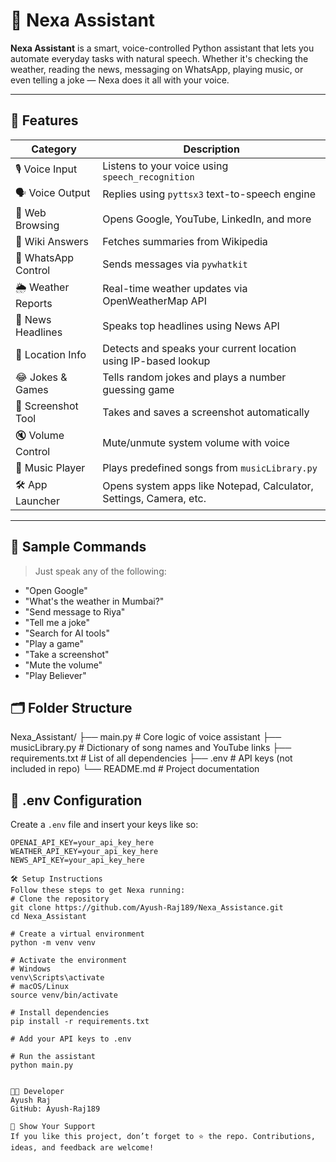 # 🤖 Nexa Assistant

**Nexa Assistant** is a smart, voice-controlled Python assistant that lets you automate everyday tasks with natural speech. Whether it's checking the weather, reading the news, messaging on WhatsApp, playing music, or even telling a joke — Nexa does it all with your voice.

---

## 📌 Features

| Category           | Description                                                                 |
|--------------------|-----------------------------------------------------------------------------|
| 🎙️ Voice Input      | Listens to your voice using `speech_recognition`                            |
| 🗣️ Voice Output     | Replies using `pyttsx3` text-to-speech engine                               |
| 🔎 Web Browsing     | Opens Google, YouTube, LinkedIn, and more                                  |
| 🧠 Wiki Answers     | Fetches summaries from Wikipedia                                             |
| 📱 WhatsApp Control | Sends messages via `pywhatkit`                                              |
| 🌦️ Weather Reports  | Real-time weather updates via OpenWeatherMap API                            |
| 📰 News Headlines    | Speaks top headlines using News API                                         |
| 📍 Location Info    | Detects and speaks your current location using IP-based lookup              |
| 😂 Jokes & Games    | Tells random jokes and plays a number guessing game                         |
| 📸 Screenshot Tool  | Takes and saves a screenshot automatically                                  |
| 🔇 Volume Control   | Mute/unmute system volume with voice                                        |
| 🎵 Music Player     | Plays predefined songs from `musicLibrary.py`                               |
| 🛠️ App Launcher     | Opens system apps like Notepad, Calculator, Settings, Camera, etc.         |

---

## 💬 Sample Commands

> Just speak any of the following:
- "Open Google"
- "What's the weather in Mumbai?"
- "Send message to Riya"
- "Tell me a joke"
- "Search for AI tools"
- "Play a game"
- "Take a screenshot"
- "Mute the volume"
- "Play Believer"

## 🗂️ Folder Structure
Nexa_Assistant/
├── main.py # Core logic of voice assistant
├── musicLibrary.py # Dictionary of song names and YouTube links
├── requirements.txt # List of all dependencies
├── .env # API keys (not included in repo)
└── README.md # Project documentation

## 🔐 .env Configuration

Create a `.env` file and insert your keys like so:

```env
OPENAI_API_KEY=your_api_key_here
WEATHER_API_KEY=your_api_key_here
NEWS_API_KEY=your_api_key_here

🛠️ Setup Instructions
Follow these steps to get Nexa running:
# Clone the repository
git clone https://github.com/Ayush-Raj189/Nexa_Assistance.git
cd Nexa_Assistant

# Create a virtual environment
python -m venv venv

# Activate the environment
# Windows
venv\Scripts\activate
# macOS/Linux
source venv/bin/activate

# Install dependencies
pip install -r requirements.txt

# Add your API keys to .env

# Run the assistant
python main.py


👨‍💻 Developer
Ayush Raj
GitHub: Ayush-Raj189

🌟 Show Your Support
If you like this project, don’t forget to ⭐ the repo. Contributions, ideas, and feedback are welcome!


